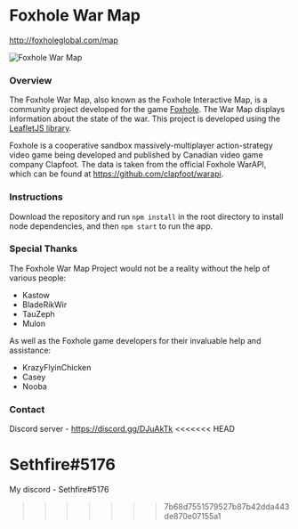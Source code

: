 Foxhole War Map
===============

http://foxholeglobal.com/map

![Foxhole War Map](https://i.imgur.com/g3QaBO2.png)

### Overview
The Foxhole War Map, also known as the Foxhole Interactive Map, is a community project developed for the game [Foxhole](https://store.steampowered.com/app/505460/Foxhole/). The War Map displays information about the state of the war. This project is developed using the [LeafletJS library](https://leafletjs.com/).

Foxhole is a cooperative sandbox massively-multiplayer action-strategy video game being developed and published by Canadian video game company Clapfoot. The data is taken from the official Foxhole WarAPI, which can be found at https://github.com/clapfoot/warapi.

### Instructions
Download the repository and run `npm install` in the root directory to install node dependencies, and then `npm start` to run the app.

### Special Thanks
The Foxhole War Map Project would not be a reality without the help of various people:
- Kastow
- BladeRikWir
- TauZeph
- Mulon

As well as the Foxhole game developers for their invaluable help and assistance:
- KrazyFlyinChicken
- Casey
- Nooba

### Contact
Discord server - https://discord.gg/DJuAkTk
<<<<<<< HEAD

Sethfire#5176
=======
My discord - Sethfire#5176
>>>>>>> 7b68d7551579527b87b42dda443de870e07155a1
